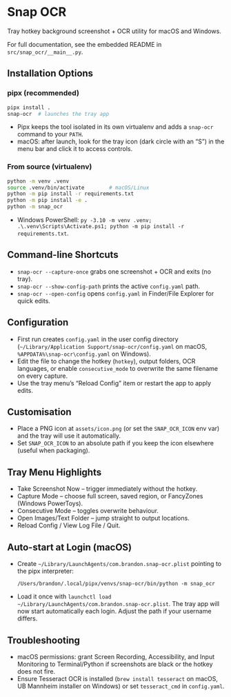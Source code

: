 # Snap OCR

Tray hotkey background screenshot + OCR utility for macOS and Windows.

For full documentation, see the embedded README in `src/snap_ocr/__main__.py`.

## Installation Options

### pipx (recommended)
```bash
pipx install .
snap-ocr  # launches the tray app
```
- Pipx keeps the tool isolated in its own virtualenv and adds a `snap-ocr` command to your `PATH`.
- macOS: after launch, look for the tray icon (dark circle with an “S”) in the menu bar and click it to access controls.

### From source (virtualenv)
```bash
python -m venv .venv
source .venv/bin/activate        # macOS/Linux
python -m pip install -r requirements.txt
python -m pip install -e .
python -m snap_ocr
```
- Windows PowerShell: ``py -3.10 -m venv .venv; .\.venv\Scripts\Activate.ps1; python -m pip install -r requirements.txt``.

## Command-line Shortcuts
- `snap-ocr --capture-once` grabs one screenshot + OCR and exits (no tray).
- `snap-ocr --show-config-path` prints the active `config.yaml` path.
- `snap-ocr --open-config` opens `config.yaml` in Finder/File Explorer for quick edits.

## Configuration
- First run creates `config.yaml` in the user config directory (`~/Library/Application Support/snap-ocr/config.yaml` on macOS, `%APPDATA%\snap-ocr\config.yaml` on Windows).
- Edit the file to change the hotkey (`hotkey`), output folders, OCR languages, or enable `consecutive_mode` to overwrite the same filename on every capture.
- Use the tray menu’s “Reload Config” item or restart the app to apply edits.

## Customisation
- Place a PNG icon at `assets/icon.png` (or set the `SNAP_OCR_ICON` env var) and the tray will use it automatically.
- Set `SNAP_OCR_ICON` to an absolute path if you keep the icon elsewhere (useful when packaging).

## Tray Menu Highlights
- Take Screenshot Now – trigger immediately without the hotkey.
- Capture Mode – choose full screen, saved region, or FancyZones (Windows PowerToys).
- Consecutive Mode – toggles overwrite behaviour.
- Open Images/Text Folder – jump straight to output locations.
- Reload Config / View Log File / Quit.

## Auto-start at Login (macOS)
- Create `~/Library/LaunchAgents/com.brandon.snap-ocr.plist` pointing to the pipx interpreter:
  ```
  /Users/brandon/.local/pipx/venvs/snap-ocr/bin/python -m snap_ocr
  ```
- Load it once with `launchctl load ~/Library/LaunchAgents/com.brandon.snap-ocr.plist`. The tray app will now start automatically each login. Adjust the path if your username differs.

## Troubleshooting
- macOS permissions: grant Screen Recording, Accessibility, and Input Monitoring to Terminal/Python if screenshots are black or the hotkey does not fire.
- Ensure Tesseract OCR is installed (`brew install tesseract` on macOS, UB Mannheim installer on Windows) or set `tesseract_cmd` in `config.yaml`.
